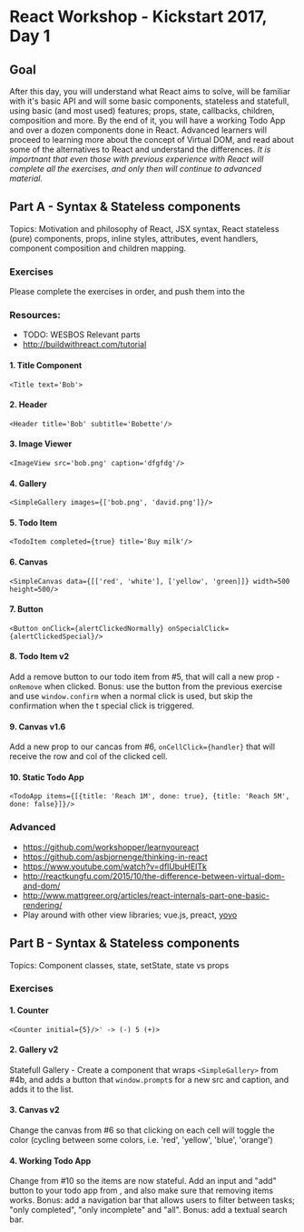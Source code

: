 # React Workshop - Kickstart 2017, Day 1


## Goal

After this day, you will understand what React aims to solve, will be familiar with it's basic API and will some basic components, stateless and statefull, using basic (and most used) features; props, state, callbacks, children, composition and more.
By the end of it, you will have a working Todo App and over a dozen components done in React.
Advanced learners will proceed to learning more about the concept of Virtual DOM, and read about some of the alternatives to React and understand the differences.
*It is importnant that even those with previous experience with React will complete all the exercises, and only then will continue to advanced material.*


## Part A - Syntax & Stateless components

Topics: Motivation and philosophy of React, JSX syntax, React stateless (pure) components, props, inline styles, attributes, event handlers, component composition and children mapping.

### Exercises

Please complete the exercises in order, and push them into the 

### Resources:
- TODO: WESBOS Relevant parts
- http://buildwithreact.com/tutorial

#### 1. Title Component

`<Title text='Bob'>`

#### 2. Header 

`<Header title='Bob' subtitle='Bobette'/>`

#### 3. Image Viewer

`<ImageView src='bob.png' caption='dfgfdg'/>`

#### 4. Gallery

`<SimpleGallery images={['bob.png', 'david.png']}/>`

#### 5. Todo Item

`<TodoItem completed={true} title='Buy milk'/>`

#### 6. Canvas

`<SimpleCanvas data={[['red', 'white'], ['yellow', 'green]]} width=500 height=500/>`

#### 7. Button

`<Button onClick={alertClickedNormally} onSpecialClick={alertClickedSpecial}/>`

#### 8. Todo Item v2

Add a remove button to our todo item from #5, that will call a new prop - `onRemove` when clicked.
Bonus: use the button from the previous exercise and use `window.confirm` when a normal click is used, but skip the confirmation when the t special click is triggered.

#### 9. Canvas v1.6
Add a new prop to our cancas from #6, `onCellClick={handler}` that will receive the row and col of the clicked cell.

#### 10. Static Todo App
`<TodoApp items={[{title: 'Reach 1M', done: true}, {title: 'Reach 5M', done: false}]}/>`


### Advanced
- https://github.com/workshopper/learnyoureact
- https://github.com/asbjornenge/thinking-in-react
- https://www.youtube.com/watch?v=dflUbuHEITk
- http://reactkungfu.com/2015/10/the-difference-between-virtual-dom-and-dom/
- http://www.mattgreer.org/articles/react-internals-part-one-basic-rendering/
- Play around with other view libraries; vue.js, preact, [yoyo](https://github.com/maxogden/yo-yo)


## Part B - Syntax & Stateless components

Topics: Component classes, state, setState, state vs props

### Exercises

#### 1. Counter
`<Counter initial={5}/>' -> (-) 5 (+)>`

#### 2. Gallery v2
Statefull Gallery - Create a component that wraps `<SimpleGallery>` from #4b, and adds a button that `window.prompt`s for a new src and caption, and adds it to the list.

#### 3. Canvas v2
Change the canvas from #6 so that clicking on each cell will toggle the color (cycling between some colors, i.e. 'red', 'yellow', 'blue', 'orange')

#### 4. Working Todo App
Change <TodoApp> from #10 so the items are now stateful. Add an input and "add" button to your todo app from , and also make sure that removing items works. Bonus: add a navigation bar that allows users to filter between tasks; "only completed", "only incomplete" and "all". Bonus: add a textual search bar.



